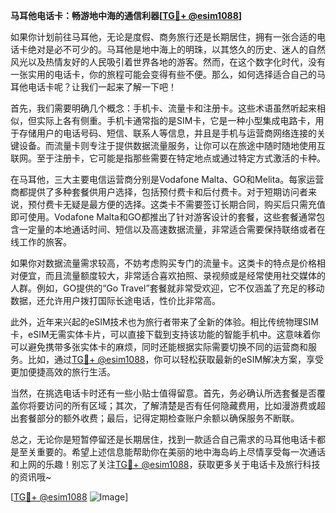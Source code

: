 **马耳他电话卡：畅游地中海的通信利器[[TG💪+ @esim1088](https://t.me/s/esim1088)]**

如果你计划前往马耳他，无论是度假、商务旅行还是长期居住，拥有一张合适的电话卡绝对是必不可少的。马耳他是地中海上的明珠，以其悠久的历史、迷人的自然风光以及热情友好的人民吸引着世界各地的游客。然而，在这个数字化时代，没有一张实用的电话卡，你的旅程可能会变得有些不便。那么，如何选择适合自己的马耳他电话卡呢？让我们一起来了解一下吧！

首先，我们需要明确几个概念：手机卡、流量卡和注册卡。这些术语虽然听起来相似，但实际上各有侧重。手机卡通常指的是SIM卡，它是一种小型集成电路卡，用于存储用户的电话号码、短信、联系人等信息，并且是手机与运营商网络连接的关键设备。而流量卡则专注于提供数据流量服务，让你可以在旅途中随时随地使用互联网。至于注册卡，它可能是指那些需要在特定地点或通过特定方式激活的卡种。

在马耳他，三大主要电信运营商分别是Vodafone Malta、GO和Melita。每家运营商都提供了多种套餐供用户选择，包括预付费卡和后付费卡。对于短期访问者来说，预付费卡无疑是最方便的选择。这类卡不需要签订长期合同，购买后只需充值即可使用。Vodafone Malta和GO都推出了针对游客设计的套餐，这些套餐通常包含一定量的本地通话时间、短信以及高速数据流量，非常适合需要保持联络或者在线工作的旅客。

如果你对数据流量需求较高，不妨考虑购买专门的流量卡。这类卡的特点是价格相对便宜，而且流量额度较大，非常适合喜欢拍照、录视频或是经常使用社交媒体的人群。例如，GO提供的“Go Travel”套餐就非常受欢迎，它不仅涵盖了充足的移动数据，还允许用户拨打国际长途电话，性价比非常高。

此外，近年来兴起的eSIM技术也为旅行者带来了全新的体验。相比传统物理SIM卡，eSIM无需实体卡片，可以直接下载到支持该功能的智能手机中。这意味着你可以避免携带多张实体卡的麻烦，同时还能根据实际需要切换不同的运营商和服务。比如，通过[TG💪+ @esim1088](https://t.me/s/esim1088)，你可以轻松获取最新的eSIM解决方案，享受更加便捷高效的旅行生活。

当然，在挑选电话卡时还有一些小贴士值得留意。首先，务必确认所选套餐是否覆盖你将要访问的所有区域；其次，了解清楚是否有任何隐藏费用，比如漫游费或超出套餐部分的额外收费；最后，记得定期检查账户余额以确保服务不断联。

总之，无论你是短暂停留还是长期居住，找到一款适合自己需求的马耳他电话卡都是至关重要的。希望上述信息能帮助你在美丽的地中海岛屿上尽情享受每一次通话和上网的乐趣！别忘了关注[TG💪+ @esim1088](https://t.me/s/esim1088)，获取更多关于电话卡及旅行科技的资讯哦~

[[TG💪+ @esim1088](https://t.me/s/esim1088) ![Image](https://i.postimg.cc/4NQfJmqS/Snipaste-2025-05-13-00-14-12.png)]